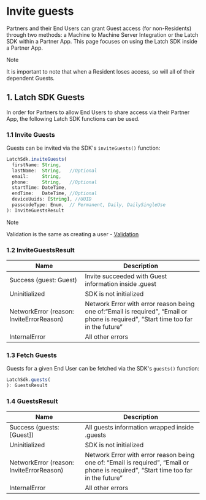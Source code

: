 # Invite guests
Partners and their End Users can grant Guest access (for non-Residents) through two methods: a Machine to Machine Server Integration or the Latch SDK within a Partner App. This page focuses on using the Latch SDK inside a Partner App.
> [!NOTE]
> It is important to note that when a  Resident loses access, so will all of their dependent Guests.

## 1. Latch SDK Guests
In order for Partners to allow End Users to share access via their Partner App, the following Latch SDK functions can be used.

### 1.1 Invite Guests
Guests can be invited via the SDK's `inviteGuests()` function:
```js
LatchSdk.inviteGuests(
  firstName: String,
  lastName:  String,   //Optional
  email:     String,
  phone:     String,   //Optional
  startTime: DateTime, 
  endTime:   DateTime, //Optional
  deviceUuids: [String], //UUID
  passcodeType: Enum,  // Permanent, Daily, DailySingleUse
): InviteGuestsResult
```
> [!NOTE]
> Validation is the same as creating a user - [Validation](https://github.com/limlauer-latch/openkit/blob/main/documentation/create_users_and_access.md#validation)

### 1.2 InviteGuestsResult

| Name                                     | Description                                                                                                                        |
|------------------------------------------|------------------------------------------------------------------------------------------------------------------------------------|
| Success (guest: Guest)                   | Invite succeeded with Guest information inside .guest                                                                              |
| Uninitialized                            | SDK is not initialized                                                                                                             |
| NetworkError (reason: InviteErrorReason) | Network Error with error reason being one of:“Email is required”, “Email or phone is required”, “Start time too far in the future” |
| InternalError                            | All other errors                                                                                                                   |

### 1.3 Fetch Guests
Guests for a given End User can be fetched  via the SDK's `guests()` function:

```js
LatchSdk.guests(
): GuestsResult
```

### 1.4 GuestsResult
|Name| Description|
|---|---|
|Success (guests: [Guest])|All guests information wrapped inside .guests|
|Uninitialized|SDK is not initialized|
|NetworkError (reason: InviteErrorReason)|Network Error with error reason being one of: “Email is required”, “Email or phone is required”, “Start time too far in the future”|
|InternalError|All other errors|

